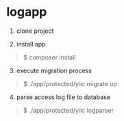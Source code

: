 # logapp

1. clone project

2. install app
> $ composer install

3. execute migration process
> $ ./app/protected/yiic migrate up

4. parse access log file to database 
> $ ./app/protected/yiic logparser